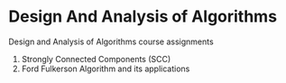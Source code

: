 # Design And Analysis of Algorithms
Design and Analysis of Algorithms course assignments

1. Strongly Connected Components (SCC)
2. Ford Fulkerson Algorithm and its applications
